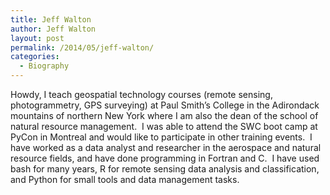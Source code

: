 ```yaml
---
title: Jeff Walton
author: Jeff Walton
layout: post
permalink: /2014/05/jeff-walton/
categories:
  - Biography
---
```

Howdy, I teach geospatial technology courses (remote sensing, photogrammetry, GPS surveying) at Paul Smith&#8217;s College in the Adirondack mountains of northern New York where I am also the dean of the school of natural resource management.  I was able to attend the SWC boot camp at PyCon in Montreal and would like to participate in other training events.  I have worked as a data analyst and researcher in the aerospace and natural resource fields, and have done programming in Fortran and C.  I have used bash for many years, R for remote sensing data analysis and classification, and Python for small tools and data management tasks.